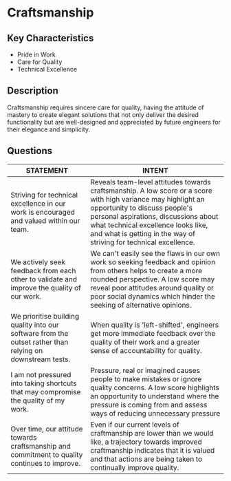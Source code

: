 # Craftsmanship

## Key Characteristics
* Pride in Work
* Care for Quality
* Technical Excellence

## Description
Craftsmanship requires sincere care for quality, having the attitude of mastery to create elegant solutions that not only deliver the desired functionality but are well-designed and appreciated by future engineers for their elegance and simplicity.

## Questions
| STATEMENT  	| INTENT  	|
|---	|---	|
| Striving for technical excellence in our work is encouraged and valued within our team.	| Reveals team-level attitudes towards craftsmanship. A low score or a score with high variance may highlight an opportunity to discuss people's personal aspirations, discussions about what technical excellence looks like, and what is getting in the way of striving for technical excellence. |
| We actively seek feedback from each other to validate and improve the quality of our work. | We can't easily see the flaws in our own work so seeking feedback and opinion from others helps to create a more rounded perspective. A low score may reveal poor attitudes around quality or poor social dynamics which hinder the seeking of alternative opinions. |
| We prioritise building quality into our software from the outset rather than relying on downstream tests.	| When quality is 'left-shifted', engineers get more immediate feedback over the quality of their work and a greater sense of accountability for quality. |
| I am not pressured into taking shortcuts that may compromise the quality of my work. | Pressure, real or imagined causes people to make mistakes or ignore quality concerns. A low score highlights an opportunity to understand where the pressure is coming from and assess ways of reducing unnecessary pressure	|
| Over time, our attitude towards craftsmanship and commitment to quality continues to improve.	| Even if our current levels of craftmanship are lower than we would like, a trajectory towards improved craftmanship indicates that it is valued and that actions are being taken to continually improve quality. |







